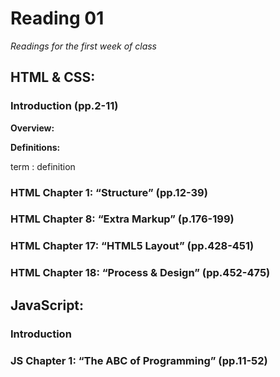 # Reading 01

*Readings for the first week of class*

## HTML & CSS:
### Introduction (pp.2-11)
**Overview:**


**Definitions:**

term
: definition
### HTML Chapter 1: “Structure” (pp.12-39)

### HTML Chapter 8: “Extra Markup” (p.176-199)

### HTML Chapter 17: “HTML5 Layout” (pp.428-451)

### HTML Chapter 18: “Process & Design” (pp.452-475)


## JavaScript:
### Introduction

### JS Chapter 1: “The ABC of Programming” (pp.11-52)
